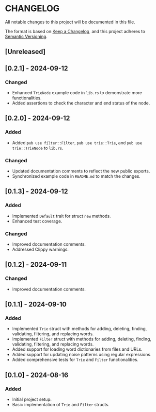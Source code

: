 # CHANGELOG

All notable changes to this project will be documented in this file.

The format is based on [Keep a Changelog](https://keepachangelog.com/en/1.0.0/),
and this project adheres to [Semantic Versioning](https://semver.org/spec/v2.0.0.html).

## [Unreleased]

## [0.2.1] - 2024-09-12

### Changed

- Enhanced `TrieNode` example code in `lib.rs` to demonstrate more functionalities.
- Added assertions to check the character and end status of the node.

## [0.2.0] - 2024-09-12

### Added

- Added `pub use filter::Filter`, `pub use trie::Trie`, and `pub use trie::TrieNode` to `lib.rs`.

### Changed

- Updated documentation comments to reflect the new public exports.
- Synchronized example code in `README.md` to match the changes.

## [0.1.3] - 2024-09-12

### Added

- Implemented `Default` trait for struct `new` methods.
- Enhanced test coverage.

### Changed

- Improved documentation comments.
- Addressed Clippy warnings.

## [0.1.2] - 2024-09-11

### Changed

- Improved documentation comments.

## [0.1.1] - 2024-09-10

### Added

- Implemented `Trie` struct with methods for adding, deleting, finding, validating, filtering, and replacing words.
- Implemented `Filter` struct with methods for adding, deleting, finding, validating, filtering, and replacing words.
- Added support for loading word dictionaries from files and URLs.
- Added support for updating noise patterns using regular expressions.
- Added comprehensive tests for `Trie` and `Filter` functionalities.

## [0.1.0] - 2024-08-16

### Added

- Initial project setup.
- Basic implementation of `Trie` and `Filter` structs.
